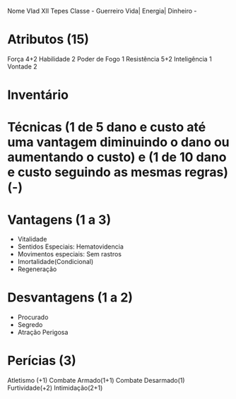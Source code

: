 
Nome Vlad XII Tepes
Classe - Guerreiro
Vida|
Energia|
Dinheiro -

# Atributos (15)
Força 4+2
Habilidade 2
Poder de Fogo 1
Resistência 5+2
Inteligência 1
Vontade 2

# Inventário

# Técnicas (1 de 5 dano e custo até uma vantagem diminuindo o dano ou aumentando o custo) e (1 de 10 dano e custo seguindo as mesmas regras)(-)


# Vantagens (1 a 3)
- Vitalidade
- Sentidos Especiais: Hematovidencia
- Movimentos especiais: Sem rastros
- Imortalidade(Condicional)
- Regeneração

# Desvantagens (1 a 2)
- Procurado
- Segredo
- Atração Perigosa

# Perícias (3)
Atletismo (+1)
Combate Armado(1+1)
Combate Desarmado(1)
Furtividade(+2)
Intimidação(2+1)